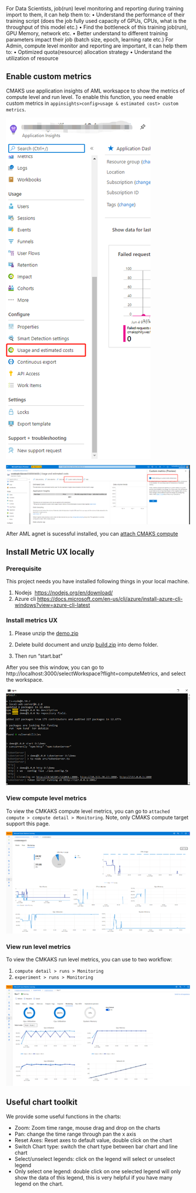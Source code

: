 
For Data Scientists, job(run) level monitoring and reporting during training import to them, it can help them to:
•	Understand the performance of their training script (does the job fully used capacity of GPUs, CPUs, what is the throughput of this model etc.)
•	Find the bottleneck of this training job(run), GPU Memory, network etc.
•	Better understand to different training parameters impact their job (batch size, epoch, learning rate etc.)
For Admin, compute level monitor and reporting are important, it can help them to:
•	Optimized quota(resource) allocation strategy
•	Understand the utilization of resource

## Enable custom metrics 

CMAKS use application insights of AML worksapce to show the metrics of compute level and run level. To enable this function, you need enable custom metrics in ```appinsights>config>usage & estimated cost> custom metrics```.

![custom metrics](/pics/2.6custommetrics.png)

![ennable custom metrics](/pics/2.7ennablecustommetrics.png)


After AML agnet is sucessful installed, you can [attach CMAKS compute](https://github.com/Azure/CMK8s-Sample/blob/master/docs/3.%20attach%20CMAKS%20compute.markdown)


## Install Metric UX locally

### Prerequisite
This project needs you have installed following things in your local machine.
1. Nodejs  https://nodejs.org/en/download/
2. Azure cli https://docs.microsoft.com/en-us/cli/azure/install-azure-cli-windows?view=azure-cli-latest

### Install metrics UX

1. Please unzip the [demo.zip](https://github.com/Azure/CMK8s-Sample/raw/master/files/demo.zip)

2. Delete build document and unzip [build.zip](https://github.com/Azure/CMK8s-Sample/raw/master/files/build.zip) into demo folder.

3. Then run “start.bat”

After you see this window, you can go to http://localhost:3000/selectWorkspace?flight=computeMetrics, and select the workspace.

![localui](/pics/5.1localui.png)

### View compute level metrics

To view the CMKAKS compute level metrics, you can go to `attached compute > compute detail > Monitoring`. Note, only CMAKS compute target support this page.

![compute level metrics](/pics/5.2computemetrics.png)

### View run level metrics

To view the CMKAKS run level metrics, you can use to two workflow:
1. `compute detail > runs > Monitoring`
2. `experiment > runs > Monitoring`

![run level metrics](/pics/5.3runmetrics.png)

## Useful chart toolkit
We provide some useful functions in the charts:
- Zoom: Zoom time range, mouse drag and drop on the charts 
- Pan: change the time range through pan the x axis
- Reset Axes: Reset axes to default value, double click on the chart
- Switch Chart type: switch the chart type between bar chart and line chart
- Select/unselect legends: click on the legend will select or unselect legend
- Only select one legend: double click on one selected legend will only show the data of this legend, this is very helpful if you have many legend on the chart.


